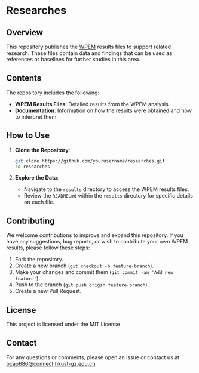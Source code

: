 

# Researches

## Overview

This repository publishes the [WPEM](https://bin-cao.github.io/caobin/-wpem) results files to support related research. These files contain data and findings that can be used as references or baselines for further studies in this area.

## Contents

The repository includes the following:

- **WPEM Results Files**: Detailed results from the WPEM analysis.
- **Documentation**: Information on how the results were obtained and how to interpret them.

## How to Use

1. **Clone the Repository**:
   ```bash
   git clone https://github.com/yourusername/researches.git
   cd researches
   ```

2. **Explore the Data**:
   - Navigate to the `results` directory to access the WPEM results files.
   - Review the `README.md` within the `results` directory for specific details on each file.

## Contributing

We welcome contributions to improve and expand this repository. If you have any suggestions, bug reports, or wish to contribute your own WPEM results, please follow these steps:

1. Fork the repository.
2. Create a new branch (`git checkout -b feature-branch`).
3. Make your changes and commit them (`git commit -am 'Add new feature'`).
4. Push to the branch (`git push origin feature-branch`).
5. Create a new Pull Request.

## License

This project is licensed under the MIT License 

## Contact

For any questions or comments, please open an issue or contact us at [bcao686@connect.hkust-gz.edu.cn](bcao686@connect.hkust-gz.edu.cn)
